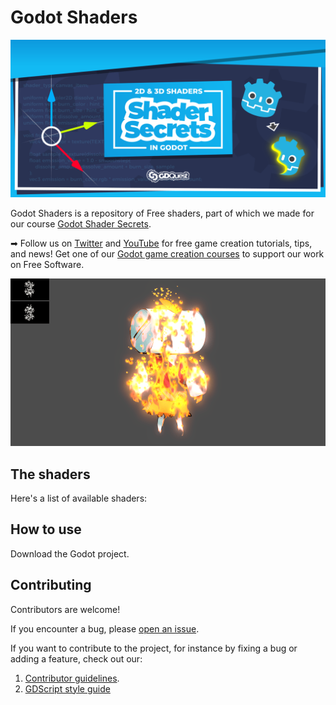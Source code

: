 # Godot Shaders

![project banner](./img/banner-shader-secrets.png)

Godot Shaders is a repository of Free shaders, part of which we made for our course [Godot Shader Secrets](https://gdquest.mavenseed.com/courses/shader-secrets-learn-to-code-2d-and-3d-shaders-in-godot).

➡ Follow us on [Twitter](https://twitter.com/NathanGDQuest) and [YouTube](https://www.youtube.com/c/gdquest/) for free game creation tutorials, tips, and news! Get one of our [Godot game creation courses](https://gdquest.mavenseed.com/) to support our work on Free Software.

![Laser effect](./img/robi-in-flames.png)

## The shaders

Here's a list of available shaders:

## How to use

Download the Godot project.

## Contributing

Contributors are welcome!

If you encounter a bug, please [open an issue](https://github.com/GDQuest/godot-game-harvester/issues/new).

If you want to contribute to the project, for instance by fixing a bug or adding a feature, check out our:

1. [Contributor guidelines](https://www.gdquest.com/docs/guidelines/contributing-to/gdquest-projects/).
1. [GDScript style guide](https://www.gdquest.com/docs/guidelines/best-practices/godot-gdscript/)
